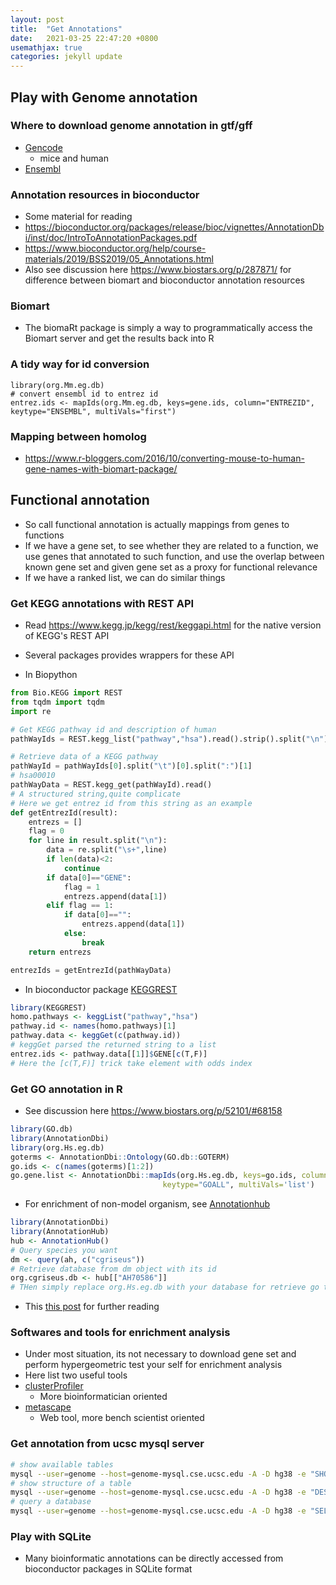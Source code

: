 ```yaml
---
layout: post
title:  "Get Annotations"
date:   2021-03-25 22:47:20 +0800
usemathjax: true
categories: jekyll update
---
```


## Play with Genome annotation

### Where to download genome annotation in gtf/gff

- [Gencode](https://www.gencodegenes.org/)
  - mice and human
- [Ensembl](https://uswest.ensembl.org/info/about/species.html)

### Annotation resources in bioconductor

- Some material for reading
- <https://bioconductor.org/packages/release/bioc/vignettes/AnnotationDbi/inst/doc/IntroToAnnotationPackages.pdf> 
- <https://www.bioconductor.org/help/course-materials/2019/BSS2019/05_Annotations.html>
- Also see discussion here <https://www.biostars.org/p/287871/> for difference between biomart and bioconductor annotation resources

### Biomart
- The biomaRt package is simply a way to programmatically access the Biomart server and get the results back into R


### A tidy way for id conversion

```{R}
library(org.Mm.eg.db)
# convert ensembl id to entrez id
entrez.ids <- mapIds(org.Mm.eg.db, keys=gene.ids, column="ENTREZID", keytype="ENSEMBL", multiVals="first")
```


### Mapping between homolog
- <https://www.r-bloggers.com/2016/10/converting-mouse-to-human-gene-names-with-biomart-package/>


## Functional annotation

- So call functional annotation is actually mappings from genes to functions
- If we have a gene set, to see whether they are related to a function, we use genes that annotated to such function, and use the overlap between known gene set and given gene set as a proxy for functional relevance
- If we have a ranked list, we can do similar things

### Get KEGG annotations with REST API
- Read <https://www.kegg.jp/kegg/rest/keggapi.html> for the native version of KEGG's REST API
- Several packages provides wrappers for these API

- In Biopython

```python
from Bio.KEGG import REST
from tqdm import tqdm
import re

# Get KEGG pathway id and description of human
pathWayIds = REST.kegg_list("pathway","hsa").read().strip().split("\n")

# Retrieve data of a KEGG pathway
pathWayId = pathWayIds[0].split("\t")[0].split(":")[1]
# hsa00010
pathWayData = REST.kegg_get(pathWayId).read()
# A structured string,quite complicate
# Here we get entrez id from this string as an example
def getEntrezId(result):  
    entrezs = []
    flag = 0
    for line in result.split("\n"):
        data = re.split("\s+",line)
        if len(data)<2:
            continue
        if data[0]=="GENE":
            flag = 1
            entrezs.append(data[1])
        elif flag == 1:
            if data[0]=="":
                entrezs.append(data[1])
            else:
                break
    return entrezs

entrezIds = getEntrezId(pathWayData)
```

- In bioconductor package [KEGGREST](http://bioconductor.org/packages/release/bioc/vignettes/KEGGREST/inst/doc/KEGGREST-vignette.html)

```R
library(KEGGREST)
homo.pathways <- keggList("pathway","hsa")
pathway.id <- names(homo.pathways)[1]
pathway.data <- keggGet(c(pathway.id))
# keggGet parsed the returned string to a list
entrez.ids <- pathway.data[[1]]$GENE[c(T,F)]
# Here the [c(T,F)] trick take element with odds index
```

### Get GO annotation in R

- See discussion here <https://www.biostars.org/p/52101/#68158>

```R
library(GO.db)
library(AnnotationDbi)
library(org.Hs.eg.db)
goterms <- AnnotationDbi::Ontology(GO.db::GOTERM)
go.ids <- c(names(goterms)[1:2])
go.gene.list <- AnnotationDbi::mapIds(org.Hs.eg.db, keys=go.ids, column="ENTREZID",
                                  keytype="GOALL", multiVals='list')
```

- For enrichment of non-model organism, see [Annotationhub](https://bioconductor.org/packages/release/bioc/html/AnnotationHub.html)



```R
library(AnnotationDbi)
library(AnnotationHub)
hub <- AnnotationHub()
# Query species you want 
dm <- query(ah, c("cgriseus"))
# Retrieve database from dm object with its id
org.cgriseus.db <- hub[["AH70586"]]
# THen simply replace org.Hs.eg.db with your database for retrieve go term
```



- This [this post](https://guangchuangyu.github.io/cn/2017/07/clusterprofiler-maize/) for further reading

### Softwares and tools for enrichment analysis

- Under most situation, its not necessary to download gene set and perform hypergeometric test your self for enrichment analysis
- Here list two useful tools
- [clusterProfiler](https://github.com/YuLab-SMU/clusterProfiler)
  - More bioinformatician oriented
- [metascape](https://metascape.org/gp/index.html)
  - Web tool, more bench scientist oriented


### Get annotation from ucsc mysql server

```bash
# show available tables
mysql --user=genome --host=genome-mysql.cse.ucsc.edu -A -D hg38 -e "SHOW tables"
# show structure of a table
mysql --user=genome --host=genome-mysql.cse.ucsc.edu -A -D hg38 -e "DESC rmsk"
# query a database
mysql --user=genome --host=genome-mysql.cse.ucsc.edu -A -D hg38 -e "SELECT * FROM geneid" > geneid.txt
```


### Play with SQLite
- Many bioinformatic annotations can be directly accessed from bioconductor packages in SQLite format